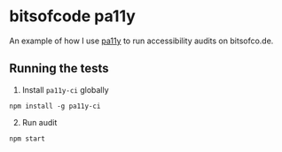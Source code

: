 # bitsofcode pa11y

An example of how I use [pa11y](http://pa11y.org) to run accessibility audits on bitsofco.de. 

## Running the tests

1. Install `pa11y-ci` globally

```
npm install -g pa11y-ci
```

2. Run audit

```
npm start
```